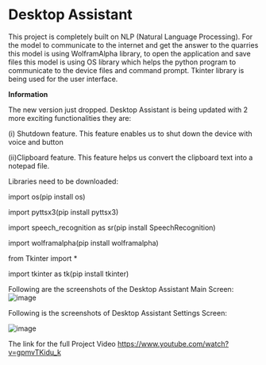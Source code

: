 <h1>Desktop Assistant
</h1>
This project is completely built on NLP (Natural Language Processing). For the model to communicate to the internet and get the answer to the quarries this model is using WolframAlpha library, to open the application and save files this model is using OS library which helps the python program to communicate to the device files and command prompt. Tkinter library is being used for the user interface.

**Information**

The new version just dropped. Desktop Assistant is being updated with 2 more exciting functionalities they are:

(i) Shutdown feature. This feature enables us to shut down the device with voice and button

(ii)Clipboard feature. This feature helps us convert the clipboard text into a notepad file.

Libraries need to be downloaded:

import os(pip install os)

import pyttsx3(pip install pyttsx3)

import speech_recognition as sr(pip install SpeechRecognition)

import wolframalpha(pip install wolframalpha)

from Tkinter import *

import tkinter as tk(pip install tkinter)

Following are the screenshots of the Desktop Assistant Main Screen:
![image](https://user-images.githubusercontent.com/112538824/189490750-bdb29738-8853-43fa-9ec5-fcce7b196035.png)

Following is the screenshots of Desktop Assistant Settings Screen:

![image](https://user-images.githubusercontent.com/112538824/189490821-5d3cbd23-1cd0-4c87-8a67-d7ddbf1ff82b.png)

The link for the full Project Video https://www.youtube.com/watch?v=gpmvTKidu_k
 
   
